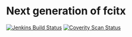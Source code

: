 Next generation of fcitx
==========================

[![Jenkins Build Status](https://img.shields.io/jenkins/s/https/jenkins.fcitx-im.org/job/fcitx5.svg)](https://jenkins.fcitx-im.org/job/fcitx5/)
[![Coverity Scan Status](https://img.shields.io/coverity/scan/9063.svg)](https://scan.coverity.com/projects/fcitx-fcitx5)
